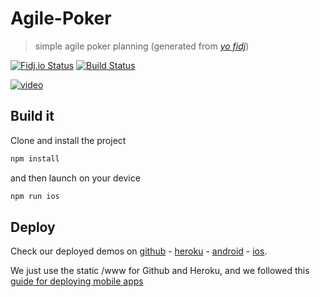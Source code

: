# Agile-Poker

> simple agile poker planning (generated from [*yo fidj*](https://github.com/ofidj/generator-fidj))

[![Fidj.io Status][fidj-image]][fidj-url]
[![Build Status][travis-image]][travis-url]

[![video][youtube-img]][youtube-video]

## Build it

Clone and install the project

```bash
npm install
```

and then launch on your device

```bash
npm run ios
```

## Deploy

Check our deployed demos on
[github](https://ofidj.github.io/agile-pokr/www/) -
[heroku](https://mi-poker.herokuapp.com/) -
[android](https://play.google.com/store/apps/details?id=io.miapp.agilepoker) -
[ios](https://itunes.apple.com/fr/app/agile-pokr/id1358118408?mt=8).

We just use the static /www for Github and Heroku, and we followed this [guide for deploying mobile apps](https://ionicframework.com/docs/intro/deploying/)

[fidj-image]: https://fidj.ovh/_/agile-pokr/badges/github.svg
[fidj-url]: https://fidj.ovh/_/agile-pokr
[youtube-img]: http://img.youtube.com/vi/0FbnCWWg_NY/0.jpg
[youtube-video]: https://www.youtube.com/embed/0FbnCWWg_NY?autoplay=true
[travis-image]: https://travis-ci.org/ofidj/agile-pokr.svg?branch=master
[travis-url]: https://travis-ci.org/ofidj/agile-pokr
